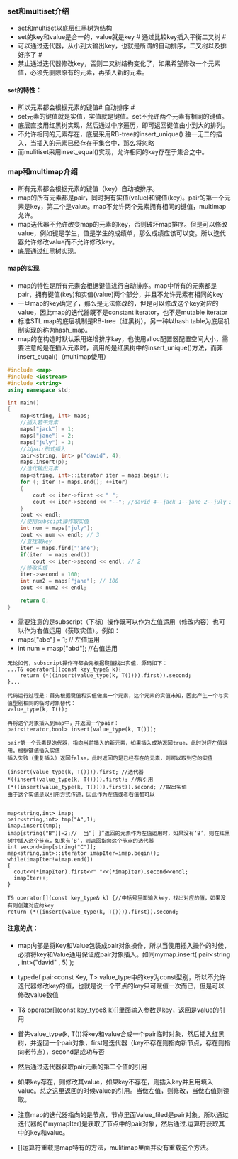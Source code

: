 ### set和multiset介绍

* set和multiset以底层红黑树为结构
* set的key和value是合一的，value就是key # 通过比较key插入平衡二叉树 #
* 可以通过迭代器，从小到大输出key，也就是所谓的自动排序，二叉树以及排好序了 #
* 禁止通过迭代器修改key，否则二叉树结构变化了，如果希望修改一个元素值，必须先删除原有的元素，再插入新的元素。

#### set的特性：

* 所以元素都会根据元素的键值# 自动排序 #
* set元素的键值就是实值，实值就是键值。set不允许两个元素有相同的键值。
* 底层直接用红黑树实现，然后通过中序遍历，即可返回键值由小到大的排列。
* 不允许相同的元素存在，底层采用RB-tree的insert_unique() 独一无二的插入，当插入的元素已经存在于集合中，那么将忽略
* 而mulitiset采用inset_equal()实现，允许相同的key存在于集合之中。

### map和multimap介绍

* 所有元素都会根据元素的键值（key）自动被排序。
* map的所有元素都是pair，同时拥有实值(value)和键值(key)。pair的第一个元素是key，第二个是value。map不允许两个元素拥有相同的键值，multimap允许。
* map迭代器不允许改变map的元素的key，否则破坏map排序。但是可以修改value，例如键是学生，值是学生的成绩单，那么成绩应该可以变。所以迭代器允许修改value而不允许修改key。
* 底层通过红黑树实现。

#### map的实现

* map的特性是所有元素会根据键值进行自动排序。map中所有的元素都是pair，拥有键值(key)和实值(value)两个部分，并且不允许元素有相同的key
* 一旦map的key确定了，那么是无法修改的，但是可以修改这个key对应的value，因此map的迭代器既不是constant iterator，也不是mutable iterator
* 标准STL map的底层机制是RB-tree（红黑树），另一种以hash table为底层机制实现的称为hash_map。
* map的在构造时默认采用递增排序key，也使用alloc配置器配置空间大小，需要注意的是在插入元素时，调用的是红黑树中的insert_unique()方法，而非insert_euqal()（multimap使用）

```c++
#include <map>
#include <iostream>
#include <string>
using namespace std;

int main()
{
    map<string, int> maps;
    //插入若干元素
    maps["jack"] = 1;
    maps["jane"] = 2;
    maps["july"] = 3;
    //以pair形式插入
    pair<string, int> p("david", 4);
    maps.insert(p);
    //迭代输出元素
    map<string, int>::iterator iter = maps.begin();
    for (; iter != maps.end(); ++iter)
    {
        cout << iter->first << " ";
        cout << iter->second << "--"; //david 4--jack 1--jane 2--july 3--
    }
    cout << endl;
    //使用subscipt操作取实值
    int num = maps["july"];
    cout << num << endl; // 3
    //查找某key
    iter = maps.find("jane");
    if(iter != maps.end())
        cout << iter->second << endl; // 2
    //修改实值
    iter->second = 100;
    int num2 = maps["jane"]; // 100
    cout << num2 << endl;

    return 0;
}
```

* 需要注意的是subscript（下标）操作既可以作为左值运用（修改内容）也可以作为右值运用（获取实值）。例如：
* maps["abc"] = 1; // 左值运用
* int num = masp["abd"]; //右值运用

```
无论如何，subscript操作符都会先根据键值找出实值，源码如下：
...T& operator[](const key_type& k){    
    return (*((insert(value_type(k, T()))).first)).second;
}...

代码运行过程是：首先根据键值和实值做出一个元素，这个元素的实值未知，因此产生一个与实值型别相同的临时对象替代：
value_type(k, T());

再将这个对象插入到map中，并返回一个pair：
pair<iterator,bool> insert(value_type(k, T()));

pair第一个元素是迭代器，指向当前插入的新元素，如果插入成功返回true，此时对应左值运用，根据键值插入实值
插入失败（重复插入）返回false，此时返回的是已经存在的元素，则可以取到它的实值

(insert(value_type(k, T()))).first; //迭代器
*((insert(value_type(k, T()))).first); //解引用
(*((insert(value_type(k, T()))).first)).second; //取出实值
由于这个实值是以引用方式传递，因此作为左值或者右值都可以


map<string,int> imap;
pair<string,int> tmp("A",1);
imap.insert(tmp);
imap[string("B")]=2;//  当“[ ]”返回的元素作为左值运用时，如果没有‘B’，则在红黑树中插入这个节点，如果有‘B’，则返回指向这个节点的迭代器 
int second=imp[string("C")];
map<string,int>::iterator imapIter=imap.begin();
while(imapIter!=imap.end())
{
  cout<<(*imapIter).first<<" "<<(*imapIter).second<<endl;
  imapIter++;
}

T& operator[](const key_type& k) {//中括号里面输入key，找出对应的值，如果没有则创建对应的key
return (*((insert(value_type(k, T()))).first)).second;
```

#### 注意的点：

* map内部是将Key和Value包装成pair对象操作，所以当使用插入操作的时候，必须将key和Value通用保证成pair对象插入。如同mymap.insert( pair<string , int>("david" , 5) );
* typedef pair<const Key, T> value_type中的key为const型别，所以不允许迭代器修改key的值，也就是说一个节点的key只可赋值一次而已，但是可以修改value数值

* T& operator[](const key_type& k)[]里面输入参数是key，返回是value的引用
* 首先value_type(k, T())将key和value合成一个pair临时对象，然后插入红黑树，并返回一个pair对象，first是迭代器（key不存在则指向新节点，存在则指向老节点），second是成功与否
* 然后通过迭代器获取pair元素的第二个值的引用
* 如果key存在，则修改其value，如果key不存在，则插入key并且用填入value。总之这里返回的时候value的引用。当做左值，则修改，当做右值则读取。

* 注意map的迭代器指向的是节点，节点里面Value_filed是pair对象。所以通过迭代器的(*mymapIter)是获取了节点中的pair对象，然后通过.运算符获取其中的key和value。

* []运算符重载是map特有的方法，mulitimap里面并没有重载这个方法。


